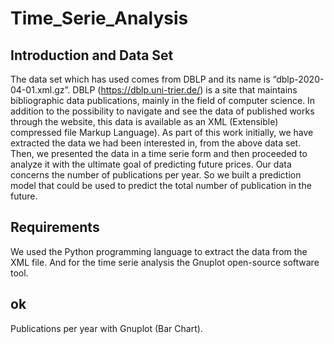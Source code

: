 # Time_Serie_Analysis

## Introduction and Data Set
The data set which has used comes from DBLP and its name is “dblp-2020-04-01.xml.gz”. DBLP (https://dblp.uni-trier.de/) is a site that maintains bibliographic data publications, mainly in the field of computer science. In addition to the possibility to navigate and see the data of published works through the website, this data is available as an XML (Extensible) compressed file
Markup Language). As part of this work initially, we have extracted the data we had been interested in,  from the above data set. Then, we presented the data in a time serie form and then proceeded to analyze it with the ultimate goal of predicting future prices. Our data concerns the number of publications per year. So we built a prediction model that could
be used to predict the total number of publication in the future.

## Requirements
We used the Python programming language to extract the data from the XML file. And for the time serie analysis the Gnuplot open-source software tool.

## ok
Publications per year with Gnuplot (Bar Chart).

